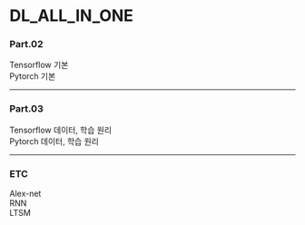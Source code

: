 # DL_ALL_IN_ONE

### Part.02
Tensorflow 기본 <br/>
Pytorch 기본 <br/>

-------------
### Part.03
Tensorflow 데이터, 학습 원리 <br/>
Pytorch 데이터, 학습 원리 <br/>

-------------
### ETC
Alex-net <br/>
RNN <br/>
LTSM <br/>
